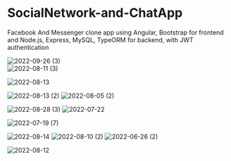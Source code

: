 # SocialNetwork-and-ChatApp

Facebook And Messenger clone app using Angular, Bootstrap for frontend and Node.js, Express, MySQL, TypeORM for backend, with JWT authentication<br>

![2022-09-26 (3)](https://user-images.githubusercontent.com/76231958/192346443-98d2dab7-65e4-4635-ae86-923c06cd7e2c.png) <br>
![2022-08-11 (3)](https://user-images.githubusercontent.com/76231958/192350560-ac395b4a-6729-4f3e-8ce8-c1b3d02c5272.png)


![2022-08-13](https://user-images.githubusercontent.com/76231958/192348958-9933d0a7-2a07-4ba2-944d-2b74a4d2f056.png)

![2022-08-13 (2)](https://user-images.githubusercontent.com/76231958/192348826-7eca67b7-cd89-4131-891f-4173f64e7dc6.png)
![2022-08-05 (2)](https://user-images.githubusercontent.com/76231958/192351286-53301bdc-6754-4427-8296-8aa00b1b69d1.png)

![2022-08-28 (3)](https://user-images.githubusercontent.com/76231958/192348349-ec011799-d1b1-4ea0-9db0-63f2938d616f.png)
![2022-07-22](https://user-images.githubusercontent.com/76231958/192351454-ae8b48d2-0037-4274-8bb1-8fe6c3005cdb.png)

![2022-07-19 (7)](https://user-images.githubusercontent.com/76231958/192351662-aae8e80f-c9b6-4f15-885a-339b54e6c623.png)

![2022-08-14](https://user-images.githubusercontent.com/76231958/192348717-755e2ffb-94e3-4297-914d-79e865b24e51.png)
![2022-08-10 (2)](https://user-images.githubusercontent.com/76231958/192349261-021ccd73-8d3c-4638-a901-25c2af57eaac.png)
![2022-06-26 (2)](https://user-images.githubusercontent.com/76231958/192349738-87844c99-d478-4554-9b12-2a16cb444928.png)

![2022-08-12](https://user-images.githubusercontent.com/76231958/192349132-00612705-6895-4ee7-a51c-6679525bbf69.png)




